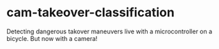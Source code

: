 # cam-takeover-classification
Detecting dangerous takover maneuvers live with a microcontroller on a bicycle. But now with a camera!
